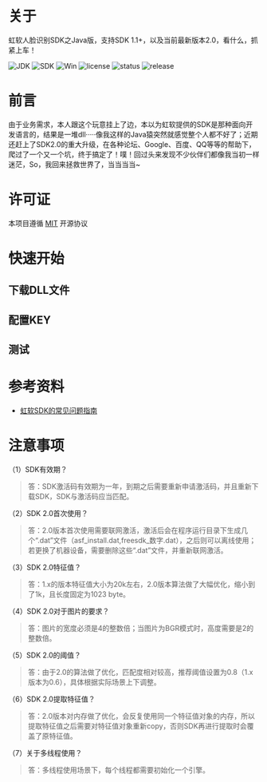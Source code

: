 # 关于
虹软人脸识别SDK之Java版，支持SDK 1.1+，以及当前最新版本2.0，看什么，抓紧上车！

![JDK](https://img.shields.io/badge/JDK-1.8-green.svg)
![SDK](https://img.shields.io/badge/SDK-2.0-brown.svg)
![Win](https://img.shields.io/badge/windows-x64-yellow.svg)
![license](https://img.shields.io/badge/license-MIT-blue.svg)
![status](https://img.shields.io/badge/status-dev-brightgreen.svg)
![release](https://img.shields.io/badge/release-1.0.0-red.svg)


# 前言
由于业务需求，本人跟这个玩意挂上了边，本以为虹软提供的SDK是那种面向开发语言的，结果是一堆dll·····像我这样的Java猿突然就感觉整个人都不好了；近期还赶上了SDK2.0的重大升级，在各种论坛、Google、百度、QQ等等的帮助下，爬过了一个又一个坑，终于搞定了！噗！回过头来发现不少伙伴们都像我当初一样迷茫，So，我回来拯救世界了，当当当当~

# 许可证
本项目遵循 [MIT](https://mit-license.org/) 开源协议

# 快速开始
## 下载DLL文件
## 配置KEY
## 测试

# 参考资料
- [虹软SDK的常见问题指南](http://ai.arcsoft.com.cn/manual/faqs.html)

# 注意事项
（1）SDK有效期？
> 答：SDK激活码有效期为一年，到期之后需要重新申请激活码，并且重新下载SDK，SDK与激活码应当匹配。

（2）SDK 2.0首次使用？
> 答：2.0版本首次使用需要联网激活，激活后会在程序运行目录下生成几个“.dat”文件（asf_install.dat,freesdk_数字.dat），之后则可以离线使用；若更换了机器设备，需要删除这些“.dat”文件，并重新联网激活。

（3）SDK 2.0特征值？
> 答：1.x的版本特征值大小为20k左右，2.0版本算法做了大幅优化，缩小到了1k，且长度固定为1023 byte。

（4）SDK 2.0对于图片的要求？
> 答：图片的宽度必须是4的整数倍；当图片为BGR模式时，高度需要是2的整数倍。

（5）SDK 2.0的阈值？
> 答：由于2.0的算法做了优化，匹配度相对较高，推荐阈值设置为0.8（1.x版本为0.6），具体根据实际场景上下调整。

（6）SDK 2.0提取特征值？
> 答：2.0版本对内存做了优化，会反复使用同一个特征值对象的内存，所以提取特征值之后需要对特征值对象重新copy，否则SDK再进行提取时会覆盖了原特征值。

（7）关于多线程使用？
> 答：多线程使用场景下，每个线程都需要初始化一个引擎。
